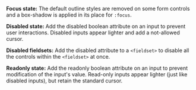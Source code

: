 **Focus state:**
The default outline styles are removed on some form controls and a box-shadow is applied in its place for `:focus`.

**Disabled state:**
Add the disabled boolean attribute on an input to prevent user interactions. Disabled inputs appear lighter and add a not-allowed cursor.

**Disabled fieldsets:**
Add the disabled attribute to a `<fieldset>` to disable all the controls within the `<fieldset>` at once.

**Readonly state:**
Add the readonly boolean attribute on an input to prevent modification of the input's value. Read-only inputs appear lighter (just like disabled inputs), but retain the standard cursor.